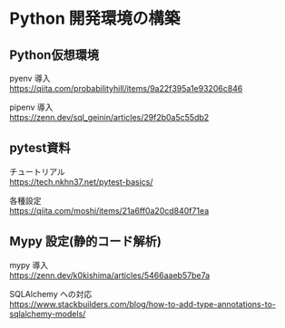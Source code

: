 # Python 開発環境の構築

## Python仮想環境

pyenv 導入  
https://qiita.com/probabilityhill/items/9a22f395a1e93206c846

pipenv 導入  
https://zenn.dev/sql_geinin/articles/29f2b0a5c55db2

## pytest資料

チュートリアル  
https://tech.nkhn37.net/pytest-basics/

各種設定  
https://qiita.com/moshi/items/21a6ff0a20cd840f71ea

## Mypy 設定(静的コード解析)

mypy 導入  
https://zenn.dev/k0kishima/articles/5466aaeb57be7a

SQLAlchemy への対応  
https://www.stackbuilders.com/blog/how-to-add-type-annotations-to-sqlalchemy-models/
